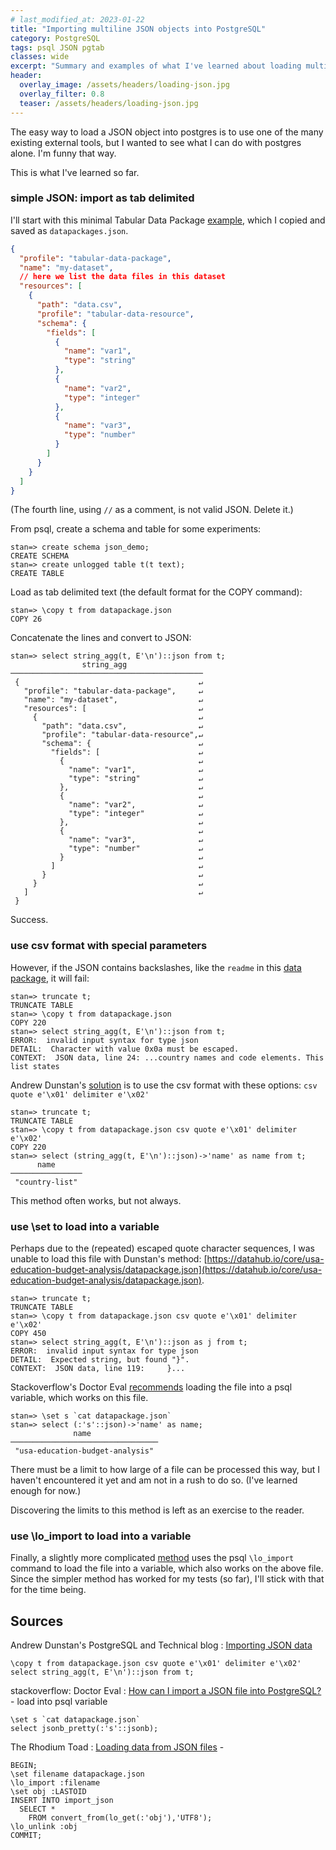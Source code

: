 ```yaml
---
# last_modified_at: 2023-01-22
title: "Importing multiline JSON objects into PostgreSQL"
category: PostgreSQL
tags: psql JSON pgtab
classes: wide
excerpt: "Summary and examples of what I've learned about loading multiline JSON objects into postgres"
header:
  overlay_image: /assets/headers/loading-json.jpg
  overlay_filter: 0.8
  teaser: /assets/headers/loading-json.jpg
---
```


The easy way to load a JSON object into postgres is to use one of the many existing external tools, but I wanted to see what I can do with postgres alone. I'm funny that way.

This is what I've learned so far.

### simple JSON: import as tab delimited

I'll start with this minimal Tabular Data Package [example](https://specs.frictionlessdata.io/tabular-data-package/#example), which I copied and saved as `datapackages.json`.

```json
{
  "profile": "tabular-data-package",
  "name": "my-dataset",
  // here we list the data files in this dataset
  "resources": [
    {
      "path": "data.csv",
      "profile": "tabular-data-resource",
      "schema": {
        "fields": [
          {
            "name": "var1",
            "type": "string"
          },
          {
            "name": "var2",
            "type": "integer"
          },
          {
            "name": "var3",
            "type": "number"
          }
        ]
      }
    }
  ]
}
```

(The fourth line, using `//` as a comment, is not valid JSON. Delete it.)

From psql, create a schema and table for some experiments:

```
stan=> create schema json_demo;
CREATE SCHEMA
stan=> create unlogged table t(t text);
CREATE TABLE
```

Load as tab delimited text (the default format for the COPY command):

```
stan=> \copy t from datapackage.json
COPY 26
```

Concatenate the lines and convert to JSON:

```
stan=> select string_agg(t, E'\n')::json from t;
                string_agg
───────────────────────────────────────────
 {                                        ↵
   "profile": "tabular-data-package",     ↵
   "name": "my-dataset",                  ↵
   "resources": [                         ↵
     {                                    ↵
       "path": "data.csv",                ↵
       "profile": "tabular-data-resource",↵
       "schema": {                        ↵
         "fields": [                      ↵
           {                              ↵
             "name": "var1",              ↵
             "type": "string"             ↵
           },                             ↵
           {                              ↵
             "name": "var2",              ↵
             "type": "integer"            ↵
           },                             ↵
           {                              ↵
             "name": "var3",              ↵
             "type": "number"             ↵
           }                              ↵
         ]                                ↵
       }                                  ↵
     }                                    ↵
   ]                                      ↵
 }
```

Success.

### use csv format with special parameters

However, if the JSON contains backslashes, like the `readme` in this [data package](https://pkgstore.datahub.io/core/country-list/11/datapackage.json), it will fail:

```
stan=> truncate t;
TRUNCATE TABLE
stan=> \copy t from datapackage.json
COPY 220
stan=> select string_agg(t, E'\n')::json from t;
ERROR:  invalid input syntax for type json
DETAIL:  Character with value 0x0a must be escaped.
CONTEXT:  JSON data, line 24: ...country names and code elements. This list states
```

Andrew Dunstan's [solution](#dunstan) is to use the csv format with these options: `csv quote e'\x01' delimiter e'\x02'`

```
stan=> truncate t;
TRUNCATE TABLE
stan=> \copy t from datapackage.json csv quote e'\x01' delimiter e'\x02'
COPY 220
stan=> select (string_agg(t, E'\n')::json)->'name' as name from t;
      name
────────────────
 "country-list"
```

This method often works, but not always.

### use \set to load into a variable

Perhaps due to the (repeated) escaped quote character sequences, I was unable to load this file with Dunstan's method: [https://datahub.io/core/usa-education-budget-analysis/datapackage.json](https://datahub.io/core/usa-education-budget-analysis/datapackage.json).

```
stan=> truncate t;
TRUNCATE TABLE
stan=> \copy t from datapackage.json csv quote e'\x01' delimiter e'\x02'
COPY 450
stan=> select string_agg(t, E'\n')::json as j from t;
ERROR:  invalid input syntax for type json
DETAIL:  Expected string, but found "}".
CONTEXT:  JSON data, line 119:     }...
```

Stackoverflow's Doctor Eval [recommends](#eval) loading the file into a psql variable, which works on this file.

```
stan=> \set s `cat datapackage.json`
stan=> select (:'s'::json)->'name' as name;
              name
─────────────────────────────────
 "usa-education-budget-analysis"
```

There must be a limit to how large of a file can be processed this way, but I haven't encountered it yet and am not in a rush to do so. (I've learned enough for now.)

Discovering the limits to this method is left as an exercise to the reader.

### use \\lo_import to load into a variable

Finally, a slightly more complicated [method](#rhodium) uses the psql `\lo_import` command to load the file into a variable, which also works on the above file. Since the simpler method has worked for my tests (so far), I'll stick with that for the time being.

## Sources

<a name="dunstan"></a>Andrew Dunstan's PostgreSQL and Technical blog
: [Importing JSON data](http://adpgtech.blogspot.com/2014/09/importing-json-data.html)

```
\copy t from datapackage.json csv quote e'\x01' delimiter e'\x02'
select string_agg(t, E'\n')::json from t;
```

<a name="eval"></a>stackoverflow: Doctor Eval
: [How can I import a JSON file into PostgreSQL?](https://stackoverflow.com/questions/39224382/how-can-i-import-a-json-file-into-postgresql/48396608#48396608) - load into psql variable

```
\set s `cat datapackage.json`
select jsonb_pretty(:'s'::jsonb);
```

<a name="rhodium"></a>The Rhodium Toad
: [Loading data from JSON files](http://blog.rhodiumtoad.org.uk/2018/02/11/loading-data-from-json-files/) -

```
BEGIN;
\set filename datapackage.json
\lo_import :filename
\set obj :LASTOID
INSERT INTO import_json
  SELECT *
    FROM convert_from(lo_get(:'obj'),'UTF8');
\lo_unlink :obj
COMMIT;
```

